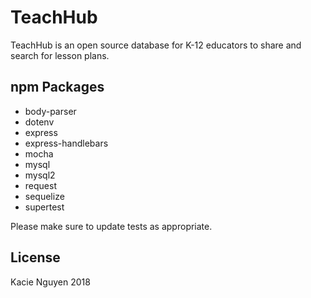 # TeachHub 

TeachHub is an open source database for K-12 educators to share and search for lesson plans. 


## npm Packages

* body-parser 
* dotenv 
* express 
* express-handlebars 
* mocha 
* mysql 
* mysql2 
* request 
* sequelize 
* supertest


Please make sure to update tests as appropriate.

## License
Kacie Nguyen 2018